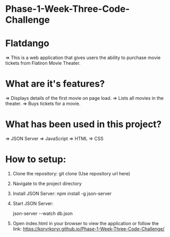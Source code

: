 # Phase-1-Week-Three-Code-Challenge

# Flatdango

=> This is a web application that gives users the ability to purchase movie tickets from Flatiron Movie Theater.

# What are it's features?

=> Displays details of the first movie on page load.
=> Lists all movies in the theater.
=> Buys tickets for a movie.

# What has been used in this project?

=> JSON Server
=> JavaScript
=> HTML
=> CSS

# How to setup:

1. Clone the repository:
   git clone (Use repository url here)

2. Navigate to the project directory

3. Install JSON Server:
   npm install -g json-server

4. Start JSON Server:

   json-server --watch db.json

5. Open index.html in your browser to view the application or follow the link: https://koryrkoryr.github.io/Phase-1-Week-Three-Code-Challenge/
